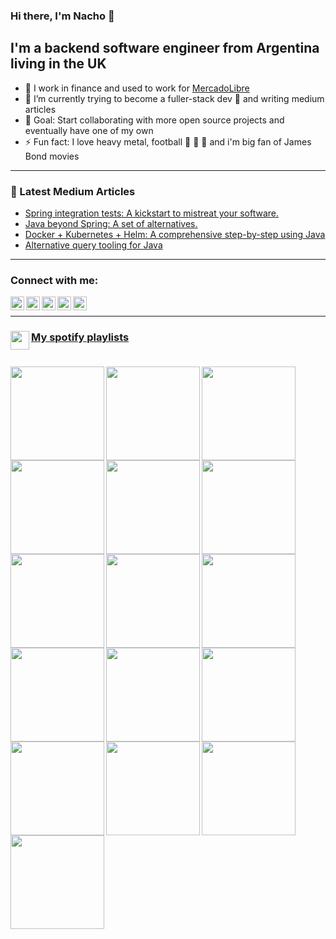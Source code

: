 ### Hi there, I'm Nacho 👋

## I'm a backend software engineer from Argentina living in the UK

- 🔭 I work in finance and used to work for [MercadoLibre](http://mercadolibre.com.ar/)
- 🌱 I’m currently trying to become a fuller-stack dev 🤣 and writing medium articles
- 🥅 Goal: Start collaborating with more open source projects and eventually have one of my own
- ⚡ Fun fact: I love heavy metal, football 💙 💛 💙 and i'm big fan of James Bond movies

---

### 📕 Latest Medium Articles

<!-- BLOG-POST-LIST:START -->
- [Spring integration tests: A kickstart to mistreat your software.](https://ignaciocicero.medium.com/spring-integration-tests-a-kickstart-to-mistreat-your-software-e63098733b55?source=rss-f0b17d049285------2)
- [Java beyond Spring: A set of alternatives.](https://ignaciocicero.medium.com/java-beyond-spring-a-set-of-alternatives-c4c5a93f6220?source=rss-f0b17d049285------2)
- [Docker + Kubernetes + Helm: A comprehensive step-by-step using Java](https://ignaciocicero.medium.com/docker-kubernetes-helm-a-comprehensive-step-by-step-using-java-df83f6780d80?source=rss-f0b17d049285------2)
- [Alternative query tooling for Java](https://ignaciocicero.medium.com/alternatives-query-tooling-for-java-27da9822b980?source=rss-f0b17d049285------2)
<!-- BLOG-POST-LIST:END -->

---

### Connect with me:

[<img align="left" alt="nacho270.github.io" width="22px" src="https://cdn1.iconfinder.com/data/icons/online-marketing-10/32/Grid_Globe__Cursor-512.png" />][website]
[<img align="left" alt="Ignacio Cicero | Medium" width="22px" src="https://cdn4.iconfinder.com/data/icons/social-media-2210/24/Medium-512.png" />][medium]
[<img align="left" alt="ignaciocicero | X" width="22px" src="https://upload.wikimedia.org/wikipedia/commons/5/5a/X_icon_2.svg" />][twitter]
[<img align="left" alt="icicero | LinkedIn" width="22px" src="https://upload.wikimedia.org/wikipedia/commons/thumb/8/81/LinkedIn_icon.svg/1200px-LinkedIn_icon.svg.png" />][linkedin]
[<img align="left" alt="nacho_270 | Instagram" width="22px" src="https://upload.wikimedia.org/wikipedia/commons/thumb/e/e7/Instagram_logo_2016.svg/2048px-Instagram_logo_2016.svg.png" />][instagram]

[website]: https://nacho270.github.io/
[medium]: https://ignaciocicero.medium.com/
[twitter]: https://twitter.com/ignaciocicero
[instagram]: https://instagram.com/nacho_270
[linkedin]: https://linkedin.com/in/icicero

<br>

---

### <img src="https://i.pinimg.com/originals/93/46/53/934653214719cf630e0f5cf9c746b364.png" align="left" width="30px" /> [My spotify playlists](https://github.com/nacho270/spotify-playlists-github-action)<br/><br/>

<!-- MY_PLAYLISTS:START-->
<a href='https://open.spotify.com/playlist/7q1D1QOI6HX7ALAYrdFrNT' target='_blank'><img align="left" width="150px" src="https://mosaic.scdn.co/640/ab67616d00001e0234fb2b0117a542d515dc78d6ab67616d00001e025ef4660298ae29ee18799fc2ab67616d00001e0284243a01af3c77b56fe01ab1ab67616d00001e02e9e9d64a24746c73fd139234"/></a>
<a href='https://open.spotify.com/playlist/6rOqcxEcShKPkftTYEz72D' target='_blank'><img align="left" width="150px" src="https://mosaic.scdn.co/640/ab67616d00001e023aa5698b9f13447a6ccc0dccab67616d00001e0254a8f4f9158546472fbb7280ab67616d00001e026869f1cd33bf72e00313520dab67616d00001e02ba12c467b8cc7eb3be9e7d8b"/></a>
<a href='https://open.spotify.com/playlist/7vV7Wg39pLm4mGa8V9kaFT' target='_blank'><img align="left" width="150px" src="https://image-cdn-fa.spotifycdn.com/image/ab67706c0000da8498bd0246181f7cdf3f39ec61"/></a>
<a href='https://open.spotify.com/playlist/2WQxnWwkz2TqKvJGDezaoQ' target='_blank'><img align="left" width="150px" src="https://mosaic.scdn.co/640/ab67616d00001e020f87d96e0fac678684d716b9ab67616d00001e0265a17778ff041c1568374e64ab67616d00001e02a6ecffb73d96e35c793d46b8ab67616d00001e02c980aa1225aa4e8828c532cd"/></a>

<a href='https://open.spotify.com/playlist/3iwYQaN6SyQo5MguWFMSlV' target='_blank'><img align="left" width="150px" src="https://mosaic.scdn.co/640/ab67616d00001e025c8f2a04c85c677bfe2b1639ab67616d00001e02b322b8284215d38821e72738ab67616d00001e02e8dd4db47e7177c63b0b7d53ab67616d00001e02f5e30500f0eec7d92b159eae"/></a>
<a href='https://open.spotify.com/playlist/7A0LbGQMH4CWSdcGh4fCMG' target='_blank'><img align="left" width="150px" src="https://mosaic.scdn.co/640/ab67616d00001e023ac318439ae56ce048d7bf5dab67616d00001e028c1fadcc997a65384f34d694ab67616d00001e02a07cc88003498f7559787673ab67616d00001e02a729c9c3dec04b99d889c66f"/></a>
<a href='https://open.spotify.com/playlist/0UXGGfmJDv55rHjg5zPTi2' target='_blank'><img align="left" width="150px" src="https://mosaic.scdn.co/640/ab67616d00001e025dd27754d26ecbb0f0232156ab67616d00001e027c8a923e9407a36ed6ce01bcab67616d00001e02c7190a75bf05ad902f52c7a2ab67616d00001e02ecf31532899b046d5425db77"/></a>
<a href='https://open.spotify.com/playlist/5qUTpzufx9M7iIOP6bItte' target='_blank'><img align="left" width="150px" src="https://mosaic.scdn.co/640/ab67616d00001e022777c9d955f300c86b43059fab67616d00001e022d2f4cefa2a23dc3dd6d4f3bab67616d00001e025dd27754d26ecbb0f0232156ab67616d00001e02ecf31532899b046d5425db77"/></a>

<a href='https://open.spotify.com/playlist/7v0RRjfL6CwxgbFTEvUpQo' target='_blank'><img align="left" width="150px" src="https://mosaic.scdn.co/640/ab67616d00001e021c5eacf6965d328c2c795cefab67616d00001e0276ffb5b5ab045d22c81235c1ab67616d00001e02b21a2fe04d5572ff47ffb2c0ab67616d00001e02c4a7e933ef7fbb7e6485b73a"/></a>
<a href='https://open.spotify.com/playlist/3g35a88jJ4qShU6bf7jALz' target='_blank'><img align="left" width="150px" src="https://mosaic.scdn.co/640/ab67616d00001e020158cbde70672dd821972907ab67616d00001e0229bd7a27cebf08f4ea8d6aa0ab67616d00001e0264af5b8ea1d0eaedcf5aa24dab67616d00001e02ba12c467b8cc7eb3be9e7d8b"/></a>
<a href='https://open.spotify.com/playlist/7i9fEkfordzs8hzlnukric' target='_blank'><img align="left" width="150px" src="https://i.scdn.co/image/ab67616d00001e0262824c1d765a5beec9231f7d"/></a>
<a href='https://open.spotify.com/playlist/3oZ0Yf9yfUk16ipQJMcH7i' target='_blank'><img align="left" width="150px" src="https://mosaic.scdn.co/640/ab67616d00001e021c5d4e4695659ec7a046364bab67616d00001e027a47d0f084dc8b0a562bbbf2ab67616d00001e029e8e71384ba9d789b300c43cab67616d00001e02b4251c7b0c01a10fe2ad5f0b"/></a>

<a href='https://open.spotify.com/playlist/5jiqAWpSb0RWIWPsyTxv2A' target='_blank'><img align="left" width="150px" src="https://mosaic.scdn.co/640/ab67616d00001e024ce8b4e42588bf18182a1ad2ab67616d00001e0284243a01af3c77b56fe01ab1ab67616d00001e02d283808926ad3d2220e63c1cab67616d00001e02dc30583ba717007b00cceb25"/></a>
<a href='https://open.spotify.com/playlist/1L5A1vFtsNpl00qBazSy3R' target='_blank'><img align="left" width="150px" src="https://mosaic.scdn.co/640/ab67616d00001e020538b48c180256e0bdd8363fab67616d00001e023aa5698b9f13447a6ccc0dccab67616d00001e0254a8f4f9158546472fbb7280ab67616d00001e02a7292b6863258e889b78d787"/></a>
<a href='https://open.spotify.com/playlist/2MizBkA9J7y1vjisHig10j' target='_blank'><img align="left" width="150px" src="https://mosaic.scdn.co/640/ab67616d00001e024e9522fabc16bfaf9b44bfa7ab67616d00001e025e7464d9d8a25b2bf74b782aab67616d00001e026f093a6ae88a5ca8ed53b9f7ab67616d00001e02d752956b8a82ffa07baa835e"/></a>
<a href='https://open.spotify.com/playlist/6kStwB9BJClsmMmGlZIdHe' target='_blank'><img align="left" width="150px" src="https://mosaic.scdn.co/640/ab67616d00001e026869f1cd33bf72e00313520dab67616d00001e02ac9a652335cf34de9a65292aab67616d00001e02da4f6706ae0f2501c61ce776ab67616d00001e02db89b08034de626ebee6823d"/></a>
<!-- MY_PLAYLISTS:END-->
